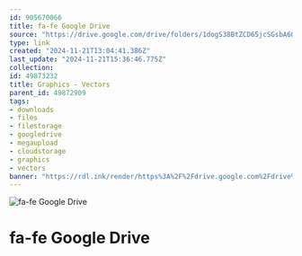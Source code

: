 ```yaml
---
id: 905670066
title: fa-fe Google Drive
source: "https://drive.google.com/drive/folders/1dogS38BtZCD65jcSGsbA6Qu1_NKbE9hJ?usp=sharing"
type: link
created: "2024-11-21T13:04:41.386Z"
last_update: "2024-11-21T15:36:46.775Z"
collection:
id: 49873232
title: Graphics - Vectors
parent_id: 49872909
tags:
- downloads
- files
- filestorage
- googledrive
- megaupload
- cloudstorage
- graphics
- vectors
banner: "https://rdl.ink/render/https%3A%2F%2Fdrive.google.com%2Fdrive%2Ffolders%2F1dogS38BtZCD65jcSGsbA6Qu1_NKbE9hJ%3Fusp%3Dsharing"
---
```


![fa-fe Google Drive](https://rdl.ink/render/https%3A%2F%2Fdrive.google.com%2Fdrive%2Ffolders%2F1dogS38BtZCD65jcSGsbA6Qu1_NKbE9hJ%3Fusp%3Dsharing)

# fa-fe Google Drive


